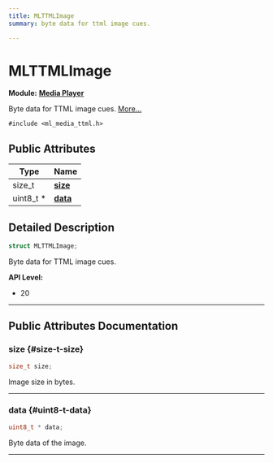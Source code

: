 ```yaml
---
title: MLTTMLImage
summary: byte data for ttml image cues. 

---
```


# MLTTMLImage

**Module:** **[Media Player](/versioned_docs/version-02-Aug-2023/api-ref/api/Modules/group___media_player/group___media_player.md)**



Byte data for TTML image cues.  [More...](#detailed-description)


`#include <ml_media_ttml.h>`

## Public Attributes

| Type           | Name           |
| -------------- | -------------- |
| size_t | **[size](/versioned_docs/version-02-Aug-2023/api-ref/api/Modules/group___media_player/group___media_player.md#size-t-size)**  |
| uint8_t * | **[data](/versioned_docs/version-02-Aug-2023/api-ref/api/Modules/group___media_player/group___media_player.md#uint8-t-data)**  |

## Detailed Description

```cpp
struct MLTTMLImage;
```

Byte data for TTML image cues. 




**API Level:**
  * 20




-----------
## Public Attributes Documentation

### size {#size-t-size}

```cpp
size_t size;
```


Image size in bytes. 





-----------

### data {#uint8-t-data}

```cpp
uint8_t * data;
```


Byte data of the image. 





-----------


